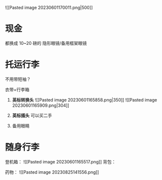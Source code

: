 ![[Pasted image 20230601170011.png|500]]
# 现金
都换成 10~20 磅的
隐形眼镜/备用框架眼镜

# 托运行李

不用带短袖？

衣带+行李箱

1. **英标转换头**
![[Pasted image 20230601165858.png|350]] ![[Pasted image 20230601165909.png|304]]

2. **英标插头**
可以买二手
3. 备用眼睛
# 随身行李


登机箱：
![[Pasted image 20230601165517.png]]
背包：


药物：
![[Pasted image 20230825141556.png]]